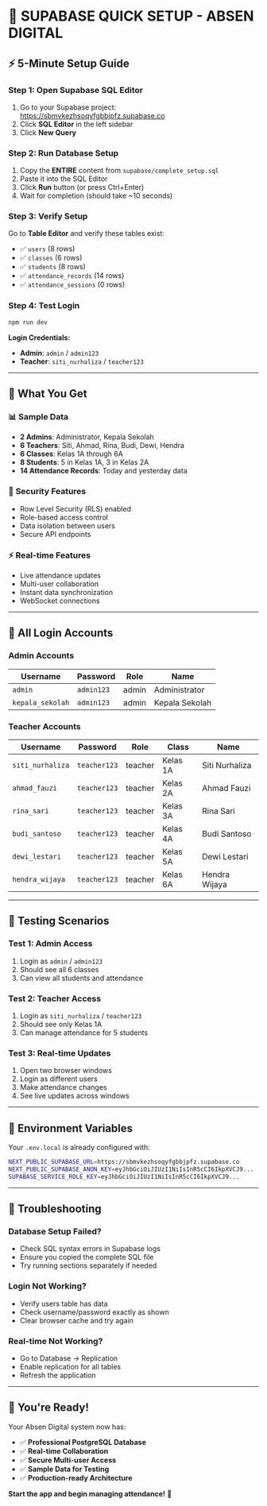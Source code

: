 # 🚀 SUPABASE QUICK SETUP - ABSEN DIGITAL

## ⚡ 5-Minute Setup Guide

### Step 1: Open Supabase SQL Editor
1. Go to your Supabase project: https://sbmvkezhsoqyfgbbjpfz.supabase.co
2. Click **SQL Editor** in the left sidebar
3. Click **New Query**

### Step 2: Run Database Setup
1. Copy the **ENTIRE** content from `supabase/complete_setup.sql`
2. Paste it into the SQL Editor
3. Click **Run** button (or press Ctrl+Enter)
4. Wait for completion (should take ~10 seconds)

### Step 3: Verify Setup
Go to **Table Editor** and verify these tables exist:
- ✅ `users` (8 rows)
- ✅ `classes` (6 rows) 
- ✅ `students` (8 rows)
- ✅ `attendance_records` (14 rows)
- ✅ `attendance_sessions` (0 rows)

### Step 4: Test Login
```bash
npm run dev
```

**Login Credentials:**
- **Admin**: `admin` / `admin123`
- **Teacher**: `siti_nurhaliza` / `teacher123`

---

## 🎯 What You Get

### 📊 **Sample Data**
- **2 Admins**: Administrator, Kepala Sekolah
- **6 Teachers**: Siti, Ahmad, Rina, Budi, Dewi, Hendra
- **6 Classes**: Kelas 1A through 6A
- **8 Students**: 5 in Kelas 1A, 3 in Kelas 2A
- **14 Attendance Records**: Today and yesterday data

### 🔐 **Security Features**
- Row Level Security (RLS) enabled
- Role-based access control
- Data isolation between users
- Secure API endpoints

### ⚡ **Real-time Features**
- Live attendance updates
- Multi-user collaboration
- Instant data synchronization
- WebSocket connections

---

## 🔑 **All Login Accounts**

### Admin Accounts
| Username | Password | Role | Name |
|----------|----------|------|------|
| `admin` | `admin123` | admin | Administrator |
| `kepala_sekolah` | `admin123` | admin | Kepala Sekolah |

### Teacher Accounts
| Username | Password | Role | Class | Name |
|----------|----------|------|-------|------|
| `siti_nurhaliza` | `teacher123` | teacher | Kelas 1A | Siti Nurhaliza |
| `ahmad_fauzi` | `teacher123` | teacher | Kelas 2A | Ahmad Fauzi |
| `rina_sari` | `teacher123` | teacher | Kelas 3A | Rina Sari |
| `budi_santoso` | `teacher123` | teacher | Kelas 4A | Budi Santoso |
| `dewi_lestari` | `teacher123` | teacher | Kelas 5A | Dewi Lestari |
| `hendra_wijaya` | `teacher123` | teacher | Kelas 6A | Hendra Wijaya |

---

## 🧪 **Testing Scenarios**

### Test 1: Admin Access
1. Login as `admin` / `admin123`
2. Should see all 6 classes
3. Can view all students and attendance

### Test 2: Teacher Access
1. Login as `siti_nurhaliza` / `teacher123`
2. Should see only Kelas 1A
3. Can manage attendance for 5 students

### Test 3: Real-time Updates
1. Open two browser windows
2. Login as different users
3. Make attendance changes
4. See live updates across windows

---

## 🔧 **Environment Variables**

Your `.env.local` is already configured with:
```bash
NEXT_PUBLIC_SUPABASE_URL=https://sbmvkezhsoqyfgbbjpfz.supabase.co
NEXT_PUBLIC_SUPABASE_ANON_KEY=eyJhbGciOiJIUzI1NiIsInR5cCI6IkpXVCJ9...
SUPABASE_SERVICE_ROLE_KEY=eyJhbGciOiJIUzI1NiIsInR5cCI6IkpXVCJ9...
```

---

## 🚨 **Troubleshooting**

### Database Setup Failed?
- Check SQL syntax errors in Supabase logs
- Ensure you copied the complete SQL file
- Try running sections separately if needed

### Login Not Working?
- Verify users table has data
- Check username/password exactly as shown
- Clear browser cache and try again

### Real-time Not Working?
- Go to Database → Replication
- Enable replication for all tables
- Refresh the application

---

## 🎉 **You're Ready!**

Your Absen Digital system now has:
- ✅ **Professional PostgreSQL Database**
- ✅ **Real-time Collaboration**
- ✅ **Secure Multi-user Access**
- ✅ **Sample Data for Testing**
- ✅ **Production-ready Architecture**

**Start the app and begin managing attendance!** 🚀
